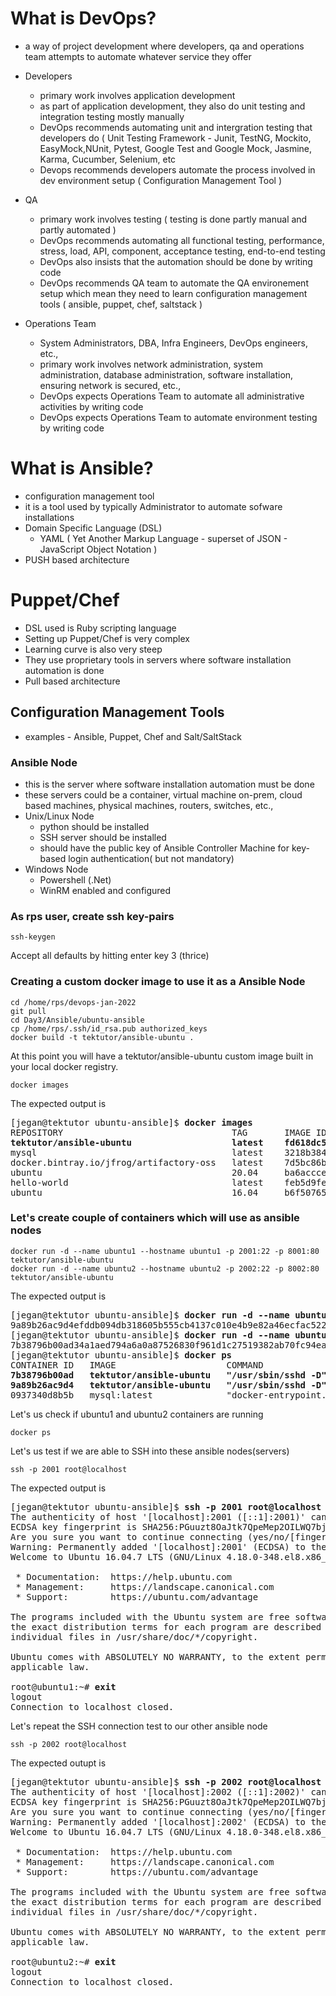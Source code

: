 # What is DevOps?
  - a way of project development where developers, qa and operations team attempts
    to automate whatever service they offer
  - Developers
      - primary work involves application development
      - as part of application development, they also do unit testing and integration testing mostly manually
      - DevOps recommends automating unit and intergration testing that developers do ( Unit Testing Framework - Junit, TestNG, Mockito, EasyMock,NUnit, Pytest, Google Test and Google Mock, Jasmine, Karma, Cucumber, Selenium, etc
      - Devops recommends developers automate the process involved in dev environment setup ( Configuration Management Tool )

  - QA 
      - primary work involves testing ( testing is done partly manual and partly automated )
      - DevOps recommends automating all functional testing,  performance, stress, load, API, component, acceptance testing, end-to-end testing
      - DevOps also insists that the automation should be done by writing code
      - DevOps recommends QA team to automate the QA environement setup which mean they need to learn configuration management tools ( ansible, puppet, chef, saltstack )

  - Operations Team
      - System Administrators, DBA, Infra Engineers, DevOps engineers, etc.,
      - primary work involves network administration, system administration, database administration, software installation, ensuring network is secured, etc.,
      - DevOps expects Operations Team to automate all administrative activities by writing code
      - DevOps expects Operations Team to automate environment testing by writing code

# What is Ansible?
  - configuration management tool
  - it is a tool used by typically Administrator to automate sofware installations
  - Domain Specific Language (DSL)
       - YAML ( Yet Another Markup Language - superset of JSON - JavaScript Object Notation )
  - PUSH based architecture

# Puppet/Chef
  - DSL used is Ruby scripting language
  - Setting up Puppet/Chef is very complex
  - Learning curve is also very steep
  - They use proprietary tools in servers where software installation automation is done
  - Pull based architecture
## Configuration Management Tools
  - examples - Ansible, Puppet, Chef and Salt/SaltStack 

### Ansible Node
 - this is the server where software installation automation must be done
 - these servers could be a container, virtual machine on-prem, cloud based machines, physical machines, routers, switches, etc.,
 - Unix/Linux Node
     - python should be installed
     - SSH server should be installed
     - should have the public key of Ansible Controller Machine for key-based login authentication( but not mandatory)
 - Windows Node
    - Powershell (.Net)
    - WinRM enabled and configured

### As rps user, create ssh key-pairs
```
ssh-keygen
```
Accept all defaults by hitting enter key 3 (thrice)

### Creating a custom docker image to use it as a Ansible Node
```
cd /home/rps/devops-jan-2022
git pull
cd Day3/Ansible/ubuntu-ansible
cp /home/rps/.ssh/id_rsa.pub authorized_keys
docker build -t tektutor/ansible-ubuntu .
```

At this point you will have a tektutor/ansible-ubuntu custom image built in your local docker registry.
```
docker images
```
The expected output is
<pre>
[jegan@tektutor ubuntu-ansible]$ <b>docker images</b>
REPOSITORY                                TAG       IMAGE ID       CREATED         SIZE
<b>tektutor/ansible-ubuntu                   latest    fd618dc5cb86   7 minutes ago   220MB</b>
mysql                                     latest    3218b38490ce   2 weeks ago     516MB
docker.bintray.io/jfrog/artifactory-oss   latest    7d5bc86bd887   3 weeks ago     991MB
ubuntu                                    20.04     ba6acccedd29   2 months ago    72.8MB
hello-world                               latest    feb5d9fea6a5   3 months ago    13.3kB
ubuntu                                    16.04     b6f507652425   4 months ago    135MB
</pre>

### Let's create couple of containers which will use as ansible nodes
```
docker run -d --name ubuntu1 --hostname ubuntu1 -p 2001:22 -p 8001:80 tektutor/ansible-ubuntu 
docker run -d --name ubuntu2 --hostname ubuntu2 -p 2002:22 -p 8002:80 tektutor/ansible-ubuntu 
```
The expected output is
<pre>
[jegan@tektutor ubuntu-ansible]$ <b>docker run -d --name ubuntu1 --hostname ubuntu1 -p 2001:22 -p 8001:80 tektutor/ansible-ubuntu</b>
9a89b26ac9d4efddb094db318605b555cb4137c010e4b9e82a46ecfac52230ef
[jegan@tektutor ubuntu-ansible]$ <b>docker run -d --name ubuntu2 --hostname ubuntu2 -p 2002:22 -p 8002:80 tektutor/ansible-ubuntu</b>
7b38796b00ad34a1aed794a6a0a87526830f961d1c27519382ab70fc94ea22d0
[jegan@tektutor ubuntu-ansible]$ <b>docker ps</b>
CONTAINER ID   IMAGE                     COMMAND                  CREATED          STATUS          PORTS                                                                          NAMES
<b>7b38796b00ad   tektutor/ansible-ubuntu   "/usr/sbin/sshd -D"      4 seconds ago    Up 3 seconds    0.0.0.0:2002->22/tcp, :::2002->22/tcp, 0.0.0.0:8002->80/tcp, :::8002->80/tcp   ubuntu2
9a89b26ac9d4   tektutor/ansible-ubuntu   "/usr/sbin/sshd -D"      30 seconds ago   Up 28 seconds   0.0.0.0:2001->22/tcp, :::2001->22/tcp, 0.0.0.0:8001->80/tcp, :::8001->80/tcp   ubuntu1</b>
0937340d8b5b   mysql:latest              "docker-entrypoint.s…"   3 hours ago      Up 3 hours      3306/tcp, 33060/tcp                                                            db
</pre>

Let's us check if ubuntu1 and ubuntu2 containers are running
```
docker ps
```
Let's us test if we are able to SSH into these ansible nodes(servers)
```
ssh -p 2001 root@localhost
```
The expected output is
<pre>
[jegan@tektutor ubuntu-ansible]$ <b>ssh -p 2001 root@localhost</b>
The authenticity of host '[localhost]:2001 ([::1]:2001)' can't be established.
ECDSA key fingerprint is SHA256:PGuuzt8OaJtk7QpeMep2OILWQ7bjtbcRjbxfSfa/yIs.
Are you sure you want to continue connecting (yes/no/[fingerprint])? yes
Warning: Permanently added '[localhost]:2001' (ECDSA) to the list of known hosts.
Welcome to Ubuntu 16.04.7 LTS (GNU/Linux 4.18.0-348.el8.x86_64 x86_64)

 * Documentation:  https://help.ubuntu.com
 * Management:     https://landscape.canonical.com
 * Support:        https://ubuntu.com/advantage

The programs included with the Ubuntu system are free software;
the exact distribution terms for each program are described in the
individual files in /usr/share/doc/*/copyright.

Ubuntu comes with ABSOLUTELY NO WARRANTY, to the extent permitted by
applicable law.

root@ubuntu1:~# <b>exit</b>
logout
Connection to localhost closed.
</pre>

Let's repeat the SSH connection test to our other ansible node
```
ssh -p 2002 root@localhost
```
The expected outupt is
<pre>
[jegan@tektutor ubuntu-ansible]$ <b>ssh -p 2002 root@localhost</b>
The authenticity of host '[localhost]:2002 ([::1]:2002)' can't be established.
ECDSA key fingerprint is SHA256:PGuuzt8OaJtk7QpeMep2OILWQ7bjtbcRjbxfSfa/yIs.
Are you sure you want to continue connecting (yes/no/[fingerprint])? yes
Warning: Permanently added '[localhost]:2002' (ECDSA) to the list of known hosts.
Welcome to Ubuntu 16.04.7 LTS (GNU/Linux 4.18.0-348.el8.x86_64 x86_64)

 * Documentation:  https://help.ubuntu.com
 * Management:     https://landscape.canonical.com
 * Support:        https://ubuntu.com/advantage

The programs included with the Ubuntu system are free software;
the exact distribution terms for each program are described in the
individual files in /usr/share/doc/*/copyright.

Ubuntu comes with ABSOLUTELY NO WARRANTY, to the extent permitted by
applicable law.

root@ubuntu2:~# <b>exit</b>
logout
Connection to localhost closed.
</pre>
